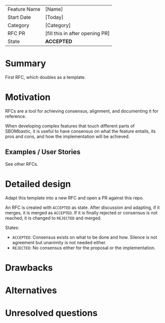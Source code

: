 |              |                                 |
| :----------- | :------------------------------ |
| Feature Name | [Name]                          |
| Start Date   | [Today]                         |
| Category     | [Category]                      |
| RFC PR       | [fill this in after opening PR] |
| State        | **ACCEPTED**                    |

# Summary

[summary]: #summary

<!---
Brief (one-paragraph) explanation of the feature.
--->

First RFC, which doubles as a template.

# Motivation

[motivation]: #motivation

<!---
- Why are we doing this?
- What use cases does it support?
- What is the expected outcome?

Describe the problem you are trying to solve, and its constraints, without
coupling them too closely to the solution you have in mind. If this RFC is not
accepted, the motivation can be used to develop alternative solutions.
--->

RFCs are a tool for achieving consensus, alignment, and documenting it for
reference.

When developing complex features that touch different parts of SBOMbastic, it is
useful to have consensus on what the feature entails, its pros and cons, and how
the implementation will be achieved.

## Examples / User Stories

[examples]: #examples

<!---
Examples of how the feature will be used. Interactions should show the action
and the response. When appropriate, provide user stories in the form of "As a
[role], I want [feature], so [that]."
--->

See other RFCs.

# Detailed design

[design]: #detailed-design

<!---
This is the bulk of the RFC. Explain the design in enough detail for somebody
familiar with the product to understand, and for somebody familiar with the
internals to implement.

This section should cover architecture aspects and the rationale behind
disruptive technical decisions (when applicable), as well as corner-cases and
warnings.
--->

Adapt this template into a new RFC and open a PR against this repo.

An RFC is created with `ACCEPTED` as state. After discussion and adapting, if it
merges, it is merged as `ACCEPTED`. If it is finally rejected or consensus is
not reached, it is changed to `REJECTED` and merged.

States:

- `ACCEPTED`: Consensus exists on what to be done and how. Silence is not
  agreement but unanimity is not needed either.
- `REJECTED`: No consensus either for the proposal or the implementation.

# Drawbacks

[drawbacks]: #drawbacks

<!---
Why should we **not** do this?

  * obscure corner cases
  * will it impact performance?
  * what other parts of the product will be affected?
  * will the solution be hard to maintain in the future?
--->

# Alternatives

[alternatives]: #alternatives

<!---
- What other designs/options have been considered?
- What is the impact of not doing this?
--->

# Unresolved questions

[unresolved]: #unresolved-questions

<!---
- What are the unknowns?
- What can happen if Murphy's law holds true?
--->
